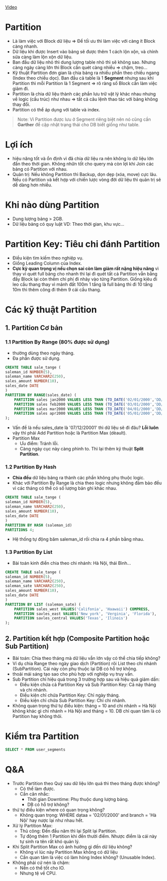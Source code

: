 [Video](https://wecommit.com.vn/courses/chuong-trinh-dao-tao-toi-uu-co-so-du-lieu-cao-cap/lesson/ky-thuat-nay-la-gi-chung-ta-can-chu-y-gi-khi-su-dung-ky-thuat-nay/)

# Partition

- Là làm việc với Block dữ liệu => Để tối ưu thì làm việc với càng ít Block càng nhanh.
- Dữ liệu khi được Insert vào bảng sẽ được thêm 1 cách lộn xộn, và chỉnh sửa càng làm lộn xộn dữ liệu.
- Ban đầu dữ liệu nhỏ thì dung lượng table nhỏ thì sẽ không sao. Nhưng càng ngày càng lớn thì Block cần quét càng nhiều => chậm, treo...
- Kỹ thuật Partition đơn gian là chia bảng ra nhiều phần theo chiều ngang (Index theo chiều dọc). Ban đầu cả table là 1 **Segment** nhưng sau khi Partition thì mỗi Partition là 1 Segment => rõ ràng số Block cần làm việc giảm đi.
- Partition là chia dữ liệu thành các phần lưu trữ vật lý khác nhau nhưng về logic (cấu trúc) như nhau => tất cả câu lệnh thao tác với bảng không thay đổi.
- Partition có thể áp dụng với table và index.

>Note: Vì Partition được lưu ở Segment riêng biệt nên nó cũng cần **Garther** để cập nhật trạng thái cho DB biết giống như table.
>
# Lợi ích

- hiệu năng tốt và ổn định vì đã chia dữ liệu ra nên không lo dữ liệu lớn đần theo thời gian. Không nhữn tốt cho query mà còn lợi khi Join các bảng có Partition với nhau.
- Quản trị: Nếu không Partition thì Backup, dọn dẹp (xóa, move) cực lâu. Nếu có Partition và kết hợp với chiến lược vòng đời dữ liệu thì quản trị sẽ dễ dàng hơn nhiều.

# Khi nào dùng Partition

- Dung lượng bảng > 2GB.
- Dữ liệu bảng có quy luật VD: Theo thời gian, khu vực...

# Partition Key: Tiêu chi đánh Partition

- Điều kiện tìm kiếm theo nghiệp vụ.
- Giống Leading Column của Index.
- **Cực kỳ quan trọng vị nếu chọn sai còn làm giảm rất nặng hiệu năng** vì thay vì quét full bảng cho nhanh thì lại đi quét tất cả Partition vẫn bằng đấy Block lại còn thêm chi phí đi nhảy vào từng Partition. Giống kiêu đi leo cầu thang thay vì mảnh đất 100m 1 tầng là full bảng thì đi 10 tầng 10m thì thêm công đi thêm 9 cái cầu thang.

# Các kỹ thuật Partition

## 1. Partition Cơ bản

### 1.1 Partition By Range (80% được sử dụng)

- thường dùng theo ngày tháng.
- Đa phần được sử dụng.

``` SQL
CREATE TABLE sale_tange (
saleman_id NUMBER(5),
saleman_name VARCHAR2(250),
sales_amount NUMBER(10),
sales_date DATE
)
PARTITION BY RANGE(sales_date) (
    PARTITION sales jan2000 VALUES LESS THAN (TO_DATE('02/01/2000','DD/MM/YYYY')),
    PARTITION sales feb2000 VALUES LESS THAN (TO_DATE('03/01/2000','DD/MM/YYYY')),
    PARTITION sales mar2000 VALUES LESS THAN (TO_DATE('04/01/2000','DD/MM/YYYY')),
    PARTITION sales apr2000 VALUES LESS THAN (TO_DATE('05/01/2000','DD/MM/YYYY'))
);
```

- Vấn đề là nếu sales_date là '07/12/20001' thì dữ liệu sẽ đi đâu? **Lỗi luôn** vậy thì phải Add Partition hoặc là Partition Max (dèault).
- Partition Max
  - Ưu điểm: Tránh lỗi.
  - Càng ngày cục này càng phình to. Thì lại thêm kỹ thuật **Split Partition**.

### 1.2 Partition By Hash

- **Chia đều** dữ liệu bảng ra thành các phần không phụ thuộc logic.
- Khác với Partition By Range là chia theo logic nhưng không đảm bảo đều vì các tháng có thể có số lượng bản ghi khác nhau.

``` SQL
CREATE TABLE sale_tange (
saleman_id NUMBER(5),
saleman_name VARCHAR2(250),
sales_amount NUMBER(10),
sales_date DATE
)
PARTITION BY HASH (saleman_id)
PARTITIONS 4;
```

- Hệ thống tự động băm saleman_id rồi chia ra 4 phần bằng nhau.

### 1.3 Partition By List

- Bài toán kinh điển chia theo chi nhánh: Hà Nội, thái Bình...

``` SQL
CREATE TABLE sale_tange (
saleman_id NUMBER(5),
saleman_name VARCHAR2(250),
saleman_sate VARCHAR2(250),
sales_amount NUMBER(10),
sales_date DATE
)
PARTITION BY LIST (saleman_sate) (
    PARTITION sales_west VALUES('Califonia', 'Haawaii') COMPRESS,
    PARTITION savles_east VALUES('New york', 'Verginia', 'Florida'),
    PARTITION savles_central VALUES('Texas', 'Ilinois')
);
```

## 2. Partition kết hợp (Composite Partition hoặc Sub Partition)

- Bài toán: Chia theo tháng mà dữ liệu vẫn lớn vậy có thể chia tiếp không?
- Ví dụ chia Range theo ngày giao dịch (Partition) rôi List theo chi nhánh (SubPartition). Cái này còn phụ thuộc lại DB có hỗ trợ không.
- thoải mái sáng tạo sao cho phù hợp với nghiệp vụ truy vấn.
- Sub Partition chỉ hiệu quả trong 3 trường hợp sau và hiệu quả giảm dần:
  - Điều kiện chứa cả Partition Key và Sub Partition Key: Cả này tháng và chi nhánh.
  - Điều kiện chỉ chứa Partition Key: Chỉ ngày tháng.
  - Điều kiện chỉ chứa Sub Partition Key: Chỉ chi nhánh.
- Không quan trọng thứ tự điều kiện: tháng = 10 and chi nhánh = Hà Nội không khác gì chi nhánh = Hà Nội and tháng = 10. DB chỉ quan tâm là có Partition hay không thôi.

# Kiểm tra Partition

``` SQL
SELECT * FROM user_segments
```

# Q&A

- Trước Partition theo Quý sau dữ liệu lớn quá thì theo tháng được không?
  - Có thể làm được.
  - Cần cân nhắc:
    - Thời gian Downtime: Phụ thuộc dung lượng bảng.
    - DB có hỗ trợ không?
- thứ tự điều kiện where có quan trọng không?
  - Không quan trọng: WHERE dataa = '02/01/2000' and branch = 'Hà Nội' hay nược lại như nhau hết.
- Xử lý Partition Max:
  - Thủ công: Đến đầu năm thì lại Split lại Partition.
  - Tự động thêm 1 Partition khi đến thười điểm. Nhược điểm là cái này tự sinh ra tên rất khó quản lý.
- Khi Split Partition Max có ảnh hưởng gì đến dữ liệu không?
  - Không vì lúc này Partition Max không có dữ liệu
  - Cần quan tâm là việc có làm hỏng Index không? (Unusable Index).
- Không phải cứ nén là chậm:
  - Nến có thể tốt cho IO.
  - Nhưng tệ về CPU.
